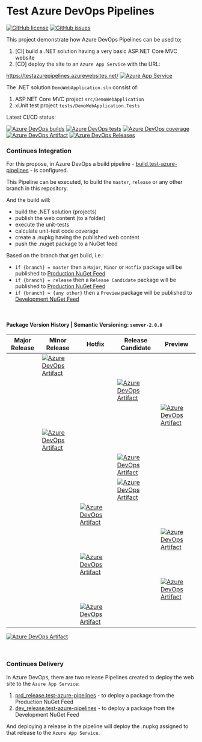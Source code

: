# Test Azure DevOps Pipelines 

[![GitHub license](https://img.shields.io/github/license/danushkap/test-azure-pipelines?style=flat&logo=github)](https://github.com/danushkap/test-azure-pipelines/blob/master/LICENSE) [![GitHub issues](https://img.shields.io/github/issues/danushkap/test-azure-pipelines?style=flat&logo=github)](https://github.com/danushkap/test-azure-pipelines/issues)

This project demonstrate how Azure DevOps Pipelines can be used to;
1. [CI] build a .NET solution having a very basic ASP.NET Core MVC website 
1. [CD] deploy the site to an `Azure App Service` with the URL: 

https://testazurepipelines.azurewebsites.net/ 
[![Azure App Service](https://img.shields.io/website?down_message=offline&label=App%20Service&logo=microsoft-azure&logoColor=white&up_message=online&url=https%3A%2F%2Ftestazurepipelines.azurewebsites.net%2F)](https://testazurepipelines.azurewebsites.net/)

The .NET solution `DemoWebApplication.sln` consist of:
1. ASP.NET Core MVC project `src/DemoWebApplication` 
1. xUnit test project `tests/DemoWebApplication.Tests`

Latest CI/CD status: 

[![Azure DevOps builds](https://img.shields.io/azure-devops/build/danushkap/test-azure-pipelines/5?logo=azure-pipelines)](https://dev.azure.com/danushkap/test-azure-pipelines/_build/latest?definitionId=5)  [![Azure DevOps tests](https://img.shields.io/azure-devops/tests/danushkap/test-azure-pipelines/5?logo=azure-pipelines)](https://dev.azure.com/danushkap/test-azure-pipelines/_build/latest?definitionId=5)  [![Azure DevOps coverage](https://img.shields.io/azure-devops/coverage/danushkap/test-azure-pipelines/5?logo=azure-pipelines)](https://dev.azure.com/danushkap/test-azure-pipelines/_build/latest?definitionId=5)  [![Azure DevOps Artifact](https://img.shields.io/badge/NuGet-1.2.0-informational?logo=azure-artifacts)](https://dev.azure.com/danushkap/test-azure-pipelines/_packaging?_a=package&feed=Production&package=DemoWebApplication&version=1.2.0&protocolType=NuGet)  [![Azure DevOps Releases](https://img.shields.io/badge/Release--1.2.0-deployed-success?logo=azure-pipelines)](https://dev.azure.com/danushkap/test-azure-pipelines/_releaseProgress?releaseId=61)

### Continues Integration

For this propose, in Azure DevOps a build pipeline - [build.test-azure-pipelines](https://dev.azure.com/danushkap/test-azure-pipelines/_build?definitionId=5&_a=summary) - is configured.

This Pipeline can be executed, to build the `master`, `release` or any other branch in this repository. 

And the build will:

* build the .NET solution (projects)
* publish the web content (to a folder)
* execute the unit-tests
* calculate unit-test code coverage
* create a .nupkg having the published web content
* push the .nuget package to a NuGet feed

Based on the branch that get build, i.e.:

* `if {branch} = master` then a `Major`, `Minor` or `Hotfix` package will be published to [Production NuGet Feed](https://dev.azure.com/danushkap/test-azure-pipelines/_packaging?_a=feed&feed=Production)
* `if {branch} = release` then a `Release Candidate` package will be published to [Production NuGet Feed](https://dev.azure.com/danushkap/test-azure-pipelines/_packaging?_a=feed&feed=Production)
* `if {branch} = {any other}` then a `Preview` package will be published to [Development NuGet Feed](https://dev.azure.com/danushkap/test-azure-pipelines/_packaging?_a=feed&feed=Development)

<br>

#### Package Version History | Semantic Versioning: `semver-2.0.0`

Major Release | Minor Release | Hotfix | Release Candidate | Preview
--- | --- | --- | --- | ---
<i></i> | [![Azure DevOps Artifact](https://img.shields.io/badge/NuGet-1.2.0-informational?logo=azure-artifacts)](https://dev.azure.com/danushkap/test-azure-pipelines/_packaging?_a=package&feed=Production&package=DemoWebApplication&version=1.2.0&protocolType=NuGet)
<i></i> | | | [![Azure DevOps Artifact](https://img.shields.io/badge/NuGet-1.2.0--rc.1-yellow?logo=azure-artifacts)](https://dev.azure.com/danushkap/test-azure-pipelines/_packaging?_a=package&feed=Production&package=DemoWebApplication&version=1.2.0-rc.1&protocolType=NuGet)
<i></i> | | | | [![Azure DevOps Artifact](https://img.shields.io/badge/NuGet-1.2.0--Branch.develop.Sha.575332c-yellow?logo=azure-artifacts)](https://dev.azure.com/danushkap/test-azure-pipelines/_packaging?_a=package&feed=Development&package=DemoWebApplication&version=1.2.0-develop.575332c&protocolType=NuGet)
<i></i> | [![Azure DevOps Artifact](https://img.shields.io/badge/NuGet-1.1.0-informational?logo=azure-artifacts)](https://dev.azure.com/danushkap/test-azure-pipelines/_packaging?_a=package&feed=Production&package=DemoWebApplication&version=1.1.0&protocolType=NuGet)
<i></i> | | | [![Azure DevOps Artifact](https://img.shields.io/badge/NuGet-1.1.0--rc.2-yellow?logo=azure-artifacts)](https://dev.azure.com/danushkap/test-azure-pipelines/_packaging?_a=package&feed=Production&package=DemoWebApplication&version=1.1.0-rc.2&protocolType=NuGet)
<i></i> | | | [![Azure DevOps Artifact](https://img.shields.io/badge/NuGet-1.1.0--rc.1-yellow?logo=azure-artifacts)](https://dev.azure.com/danushkap/test-azure-pipelines/_packaging?_a=package&feed=Production&package=DemoWebApplication&version=1.1.0-rc.1&protocolType=NuGet)
<i></i> | | [![Azure DevOps Artifact](https://img.shields.io/badge/NuGet-1.0.3-informational?logo=azure-artifacts)](https://dev.azure.com/danushkap/test-azure-pipelines/_packaging?_a=package&feed=Production&package=DemoWebApplication&version=1.0.3&protocolType=NuGet)
<i></i> | | | | [![Azure DevOps Artifact](https://img.shields.io/badge/NuGet-1.1.0--Branch.develop.Sha.8d5bd4d-yellow?logo=azure-artifacts)](https://dev.azure.com/danushkap/test-azure-pipelines/_packaging?_a=package&feed=Development&package=DemoWebApplication&version=1.1.0-develop.8d5bd4d&protocolType=NuGet)
<i></i> | | [![Azure DevOps Artifact](https://img.shields.io/badge/NuGet-1.0.2-informational?logo=azure-artifacts)](https://dev.azure.com/danushkap/test-azure-pipelines/_packaging?_a=package&feed=Production&package=DemoWebApplication&version=1.0.2&protocolType=NuGet)
<i></i> | | | | [![Azure DevOps Artifact](https://img.shields.io/badge/NuGet-1.1.0--Branch.featurex.Sha.6bc3e69-yellow?logo=azure-artifacts)](https://dev.azure.com/danushkap/test-azure-pipelines/_packaging?_a=package&feed=Development&package=DemoWebApplication&version=1.1.0-featureX.6bc3e69&protocolType=NuGet)
<i></i> | | [![Azure DevOps Artifact](https://img.shields.io/badge/NuGet-1.0.1-informational?logo=azure-artifacts)](https://dev.azure.com/danushkap/test-azure-pipelines/_packaging?_a=package&feed=Production&package=DemoWebApplication&version=1.0.1&protocolType=NuGet)
[![Azure DevOps Artifact](https://img.shields.io/badge/NuGet-1.0.0-informational?logo=azure-artifacts)](https://dev.azure.com/danushkap/test-azure-pipelines/_packaging?_a=package&feed=Production&package=DemoWebApplication&version=1.0.0&protocolType=NuGet)

<br>

### Continues Delivery

In Azure DevOps, there are two release Pipelines created to deploy the web site to the `Azure App Service`:

1. [prd_release.test-azure-pipelines](https://dev.azure.com/danushkap/test-azure-pipelines/_release?_a=releases&view=mine&definitionId=1) - to deploy a package from the Production NuGet Feed
1. [dev_release.test-azure-pipelines](https://dev.azure.com/danushkap/test-azure-pipelines/_release?_a=releases&view=mine&definitionId=2) - to deploy a package from the Development NuGet Feed

And deploying a release in the pipeline will deploy the .nupkg assigned to that release to the `Azure App Service`.
